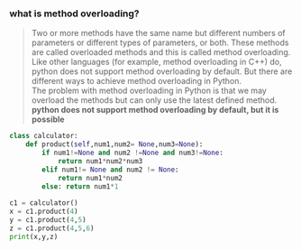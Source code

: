 ### what is method overloading?
> Two or more methods have the same name but different numbers of parameters or different types of parameters, or both. These methods are called overloaded methods and this is called method overloading. <br>Like other languages (for example, method overloading in C++) do, python does not support method overloading by default. But there are different ways to achieve method overloading in Python. <br>The problem with method overloading in Python is that we may overload the methods but can only use the latest defined method. <b> python does not support method overloading by default, but it is possible</b> 

```python
class calculator:
    def product(self,num1,num2= None,num3=None):
        if num1!=None and num2 !=None and num3!=None:
            return num1*num2*num3
        elif num1!= None and num2 != None:
            return num1*num2 
        else: return num1*1
       
c1 = calculator()
x = c1.product(4)
y = c1.product(4,5)
z = c1.product(4,5,6)
print(x,y,z)
```